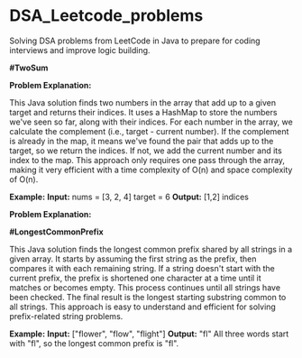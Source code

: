 # DSA_Leetcode_problems
Solving DSA problems from LeetCode in Java to prepare for coding interviews and improve logic building.


**#TwoSum**

**Problem Explanation:**

This Java solution finds two numbers in the array that add up to a given target and returns their indices. It uses a HashMap to store the numbers we've seen so far, along with their indices. For each number in the array, we calculate the complement (i.e., target - current number). If the complement is already in the map, it means we've found the pair that adds up to the target, so we return the indices. If not, we add the current number and its index to the map. This approach only requires one pass through the array, making it very efficient with a time complexity of O(n) and space complexity of O(n).

**Example:**
**Input:**
nums = [3, 2, 4]
target = 6
**Output:**
[1,2] indices


**Problem Explanation:**

**#LongestCommonPrefix**

This Java solution finds the longest common prefix shared by all strings in a given array. It starts by assuming the first string as the prefix, then compares it with each remaining string. If a string doesn't start with the current prefix, the prefix is shortened one character at a time until it matches or becomes empty. This process continues until all strings have been checked. The final result is the longest starting substring common to all strings. This approach is easy to understand and efficient for solving prefix-related string problems.

**Example:**
**Input:** ["flower", "flow", "flight"]
**Output:** "fl"
All three words start with "fl", so the longest common prefix is "fl".

